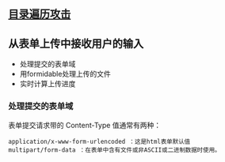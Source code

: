
## [目录遍历攻击](http://blog.csdn.net/hxsstar/article/details/17613925)

## 从表单上传中接收用户的输入

* 处理提交的表单域
* 用formidable处理上传的文件
* 实时计算上传进度

### 处理提交的表单域
表单提交请求带的 Content-Type 值通常有两种：
    
    application/x-www-form-urlencoded ：这是html表单默认值
    multipart/form-data ：在表单中含有文件或非ASCII或二进制数据时使用。